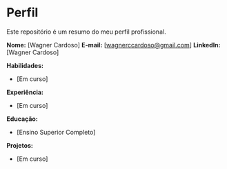 # Perfil

Este repositório é um resumo do meu perfil profissional.

**Nome:** [Wagner Cardoso]
**E-mail:** [wagnerccardoso@gmail.com]
**LinkedIn:** [Wagner Cardoso]


**Habilidades:**

* [Em curso]

**Experiência:**

* [Em curso]

**Educação:**

* [Ensino Superior Completo]

**Projetos:**

* [Em curso]
